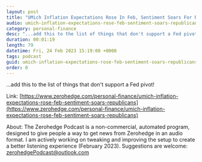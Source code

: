 ```yaml
---
layout: post
title: "UMich Inflation Expectations Rose In Feb, Sentiment Soars For Republicans"
audio: umich-inflation-expectations-rose-feb-sentiment-soars-republicans-0
category: personal-finance
desc: "...add this to the list of things that don't support a Fed pivot!"
duration: 00:01:19
length: 79
datetime: Fri, 24 Feb 2023 15:19:00 +0000
tags: podcast
guid: umich-inflation-expectations-rose-feb-sentiment-soars-republicans-0
order: 0
---
```

...add this to the list of things that don't support a Fed pivot!

Link: [https://www.zerohedge.com/personal-finance/umich-inflation-expectations-rose-feb-sentiment-soars-republicans](https://www.zerohedge.com/personal-finance/umich-inflation-expectations-rose-feb-sentiment-soars-republicans)

About: The Zerohedge Podcast is a non-commercial, automated program, designed to give people a way to get news from Zerohedge in an audio format.  I am actively working on tweaking and improving the setup to create a better listening experience (February 2023).  Suggestions are welcome: [zerohedgePodcast@outlook.com](mailto:zerohedgePodcast@outlook.com)